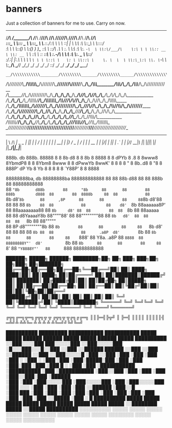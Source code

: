 # banners
Just a collection of banners for me to use. Carry on now.

 ______   ________   ______   _________  ___   ___       ___ __ __   __  __   ___   __    ______      
/_____/\ /_______/\ /_____/\ /________/\/__/\ /__/\     /__//_//_/\ /_/\/_/\ /__/\ /__/\ /_____/\     
\:::_ \ \\::: _  \ \\:::_ \ \\__.::.__\/\::\ \\  \ \    \::\| \| \ \\:\ \:\ \\::\_\\  \ \\::::_\/_    
 \:\ \ \ \\::(_)  \ \\:(_) ) )_ \::\ \   \::\/_\ .\ \    \:.      \ \\:\ \:\ \\:. `-\  \ \\:\/___/\   
  \:\ \ \ \\:: __  \ \\: __ `\ \ \::\ \   \:: ___::\ \    \:.\-/\  \ \\:\ \:\ \\:. _    \ \\::___\/_  
   \:\/.:| |\:.\ \  \ \\ \ `\ \ \ \::\ \   \: \ \\::\ \    \. \  \  \ \\:\_\:\ \\. \`-\  \ \\:\____/\ 
    \____/_/ \__\/\__\/ \_\/ \_\/  \__\/    \__\/ \::\/     \__\/ \__\/ \_____\/ \__\/ \__\/ \_____\/ 




    __/\\\\\\\\\\\\________/\\\\\\\\\_______/\\\\\\\\\______/\\\\\\\\\\\\\\\__/\\\________/\\\____________/\\\\____________/\\\\__/\\\________/\\\__/\\\\\_____/\\\__/\\\\\\\\\\\\\\\_        
 _\/\\\////////\\\____/\\\\\\\\\\\\\___/\\\///////\\\___\///////\\\/////__\/\\\_______\/\\\___________\/\\\\\\________/\\\\\\_\/\\\_______\/\\\_\/\\\\\\___\/\\\_\/\\\///////////__       
  _\/\\\______\//\\\__/\\\/////////\\\_\/\\\_____\/\\\_________\/\\\_______\/\\\_______\/\\\___________\/\\\//\\\____/\\\//\\\_\/\\\_______\/\\\_\/\\\/\\\__\/\\\_\/\\\_____________      
   _\/\\\_______\/\\\_\/\\\_______\/\\\_\/\\\\\\\\\\\/__________\/\\\_______\/\\\\\\\\\\\\\\\___________\/\\\\///\\\/\\\/_\/\\\_\/\\\_______\/\\\_\/\\\//\\\_\/\\\_\/\\\\\\\\\\\_____     
    _\/\\\_______\/\\\_\/\\\\\\\\\\\\\\\_\/\\\//////\\\__________\/\\\_______\/\\\/////////\\\___________\/\\\__\///\\\/___\/\\\_\/\\\_______\/\\\_\/\\\\//\\\\/\\\_\/\\\///////______    
     _\/\\\_______\/\\\_\/\\\/////////\\\_\/\\\____\//\\\_________\/\\\_______\/\\\_______\/\\\___________\/\\\____\///_____\/\\\_\/\\\_______\/\\\_\/\\\_\//\\\/\\\_\/\\\_____________   
      _\/\\\_______/\\\__\/\\\_______\/\\\_\/\\\_____\//\\\________\/\\\_______\/\\\_______\/\\\___________\/\\\_____________\/\\\_\//\\\______/\\\__\/\\\__\//\\\\\\_\/\\\_____________  
       _\/\\\\\\\\\\\\/___\/\\\_______\/\\\_\/\\\______\//\\\_______\/\\\_______\/\\\_______\/\\\___________\/\\\_____________\/\\\__\///\\\\\\\\\/___\/\\\___\//\\\\\_\/\\\\\\\\\\\\\\\_ 
        _\////////////_____\///________\///__\///________\///________\///________\///________\///____________\///______________\///_____\/////////_____\///_____\/////__\///////////////__





  ___   _   ___ _____ _  _   __  __ _   _ _  _ ___ 
 |   \ /_\ | _ \_   _| || | |  \/  | | | | \| | __|
 | |) / _ \|   / | | | __ | | |\/| | |_| | .` | _| 
 |___/_/ \_\_|_\ |_| |_||_| |_|  |_|\___/|_|\_|___|
                                                   

888b.    db    888b. 88888 8   8    8b   d8 8    8 8b  8 8888 
8   8   dPYb   8  .8   8   8www8    8YbmdP8 8    8 8Ybm8 8www 
8   8  dPwwYb  8wwK'   8   8   8    8  "  8 8b..d8 8  "8 8    
888P' dP    Yb 8  Yb   8   8   8    8     8 `Y88P' 8   8 8888 

                                                                                                                                                                    
                                                                                                                                                                    
                                                                                                                                        
88888888ba,         db         88888888ba  888888888888  88        88     88b           d88  88        88  888b      88  88888888888  
88      `"8b       d88b        88      "8b      88       88        88     888b         d888  88        88  8888b     88  88           
88        `8b     d8'`8b       88      ,8P      88       88        88     88`8b       d8'88  88        88  88 `8b    88  88           
88         88    d8'  `8b      88aaaaaa8P'      88       88aaaaaaaa88     88 `8b     d8' 88  88        88  88  `8b   88  88aaaaa      
88         88   d8YaaaaY8b     88""""88'        88       88""""""""88     88  `8b   d8'  88  88        88  88   `8b  88  88"""""      
88         8P  d8""""""""8b    88    `8b        88       88        88     88   `8b d8'   88  88        88  88    `8b 88  88           
88      .a8P  d8'        `8b   88     `8b       88       88        88     88    `888'    88  Y8a.    .a8P  88     `8888  88           
88888888Y"'  d8'          `8b  88      `8b      88       88        88     88     `8'     88   `"Y8888Y"'   88      `888  88888888888  
                                                                                                                                      
                                                                                                                                      
                                                                                                                                                                                                                                                                                                        
                                                                                                                                                                                                                                                                                                        
                                                                                                                                                                                                                                                                                                        
██████╗  █████╗ ██████╗ ████████╗██╗  ██╗    ███╗   ███╗██╗   ██╗███╗   ██╗███████╗
██╔══██╗██╔══██╗██╔══██╗╚══██╔══╝██║  ██║    ████╗ ████║██║   ██║████╗  ██║██╔════╝
██║  ██║███████║██████╔╝   ██║   ███████║    ██╔████╔██║██║   ██║██╔██╗ ██║█████╗  
██║  ██║██╔══██║██╔══██╗   ██║   ██╔══██║    ██║╚██╔╝██║██║   ██║██║╚██╗██║██╔══╝  
██████╔╝██║  ██║██║  ██║   ██║   ██║  ██║    ██║ ╚═╝ ██║╚██████╔╝██║ ╚████║███████╗
╚═════╝ ╚═╝  ╚═╝╚═╝  ╚═╝   ╚═╝   ╚═╝  ╚═╝    ╚═╝     ╚═╝ ╚═════╝ ╚═╝  ╚═══╝╚══════╝
                                                                                                                                                                              
                                                                                                      

                                                                                                      
╔╦╗╔═╗╦═╗╔╦╗╦ ╦  ╔╦╗╦ ╦╔╗╔╔═╗
 ║║╠═╣╠╦╝ ║ ╠═╣  ║║║║ ║║║║║╣ 
═╩╝╩ ╩╩╚═ ╩ ╩ ╩  ╩ ╩╚═╝╝╚╝╚═╝



 ██████████     █████████   ███████████   ███████████ █████   █████    ██████   ██████ █████  █████ ██████   █████ ██████████
░░███░░░░███   ███░░░░░███ ░░███░░░░░███ ░█░░░███░░░█░░███   ░░███    ░░██████ ██████ ░░███  ░░███ ░░██████ ░░███ ░░███░░░░░█
 ░███   ░░███ ░███    ░███  ░███    ░███ ░   ░███  ░  ░███    ░███     ░███░█████░███  ░███   ░███  ░███░███ ░███  ░███  █ ░ 
 ░███    ░███ ░███████████  ░██████████      ░███     ░███████████     ░███░░███ ░███  ░███   ░███  ░███░░███░███  ░██████   
 ░███    ░███ ░███░░░░░███  ░███░░░░░███     ░███     ░███░░░░░███     ░███ ░░░  ░███  ░███   ░███  ░███ ░░██████  ░███░░█   
 ░███    ███  ░███    ░███  ░███    ░███     ░███     ░███    ░███     ░███      ░███  ░███   ░███  ░███  ░░█████  ░███ ░   █
 ██████████   █████   █████ █████   █████    █████    █████   █████    █████     █████ ░░████████   █████  ░░█████ ██████████
░░░░░░░░░░   ░░░░░   ░░░░░ ░░░░░   ░░░░░    ░░░░░    ░░░░░   ░░░░░    ░░░░░     ░░░░░   ░░░░░░░░   ░░░░░    ░░░░░ ░░░░░░░░░░ 
                                                                                                                             
                                                                                                                             

                                                                                                                             
                                                                                                                             
                                                                                                                             
                                                                                                                             
